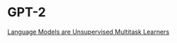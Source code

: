 # GPT-2
[Language Models are Unsupervised Multitask Learners](https://storage.prod.researchhub.com/uploads/papers/2020/06/01/language-models.pdf)
